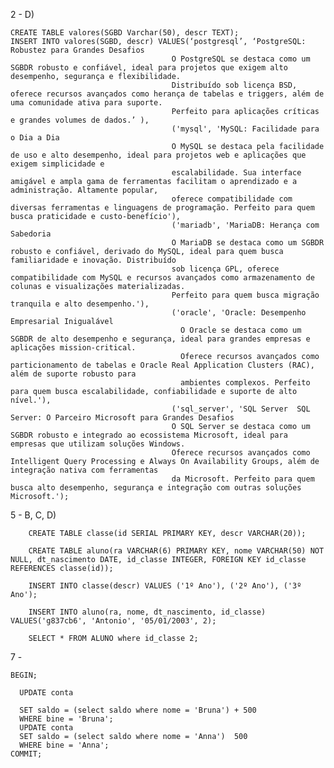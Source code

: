 2 - D)

	CREATE TABLE valores(SGBD Varchar(50), descr TEXT);
	INSERT INTO valores(SGBD, descr) VALUES(‘postgresql’, ‘PostgreSQL: Robustez para Grandes Desafios
                                        O PostgreSQL se destaca como um SGBDR robusto e confiável, ideal para projetos que exigem alto desempenho, segurança e flexibilidade.
                                        Distribuído sob licença BSD, oferece recursos avançados como herança de tabelas e triggers, além de uma comunidade ativa para suporte. 
                                        Perfeito para aplicações críticas e grandes volumes de dados.’ ),
                                        ('mysql', 'MySQL: Facilidade para o Dia a Dia
                                        O MySQL se destaca pela facilidade de uso e alto desempenho, ideal para projetos web e aplicações que exigem simplicidade e
                                        escalabilidade. Sua interface amigável e ampla gama de ferramentas facilitam o aprendizado e a administração. Altamente popular, 
                                        oferece compatibilidade com diversas ferramentas e linguagens de programação. Perfeito para quem busca praticidade e custo-benefício'),
                                        ('mariadb', 'MariaDB: Herança com Sabedoria
                                        O MariaDB se destaca como um SGBDR robusto e confiável, derivado do MySQL, ideal para quem busca familiaridade e inovação. Distribuído 
                                        sob licença GPL, oferece compatibilidade com MySQL e recursos avançados como armazenamento de colunas e visualizações materializadas.
                                        Perfeito para quem busca migração tranquila e alto desempenho.'),
                                        ('oracle', 'Oracle: Desempenho Empresarial Inigualável
                                          O Oracle se destaca como um SGBDR de alto desempenho e segurança, ideal para grandes empresas e aplicações mission-critical. 
                                          Oferece recursos avançados como particionamento de tabelas e Oracle Real Application Clusters (RAC), além de suporte robusto para 
                                          ambientes complexos. Perfeito para quem busca escalabilidade, confiabilidade e suporte de alto nível.'),
                                        ('sql_server', 'SQL Server	SQL Server: O Parceiro Microsoft para Grandes Desafios
                                        O SQL Server se destaca como um SGBDR robusto e integrado ao ecossistema Microsoft, ideal para empresas que utilizam soluções Windows. 
                                        Oferece recursos avançados como Intelligent Query Processing e Always On Availability Groups, além de integração nativa com ferramentas
                                        da Microsoft. Perfeito para quem busca alto desempenho, segurança e integração com outras soluções Microsoft.');


5 - B, C, D)

        CREATE TABLE classe(id SERIAL PRIMARY KEY, descr VARCHAR(20));
	
        CREATE TABLE aluno(ra VARCHAR(6) PRIMARY KEY, nome VARCHAR(50) NOT NULL, dt_nascimento DATE, id_classe INTEGER, FOREIGN KEY id_classe REFERENCES classe(id));
	
        INSERT INTO classe(descr) VALUES ('1º Ano'), ('2º Ano'), ('3º Ano');
	
        INSERT INTO aluno(ra, nome, dt_nascimento, id_classe) VALUES('g837cb6', 'Antonio', '05/01/2003', 2);
	
        SELECT * FROM ALUNO where id_classe 2;

7 - 

	BEGIN;

      UPDATE conta
      
      SET saldo = (select saldo where nome = 'Bruna') + 500
      WHERE bine = 'Bruna';
      UPDATE conta
      SET saldo = (select saldo where nome = 'Anna')  500
      WHERE bine = 'Anna';
    COMMIT;


